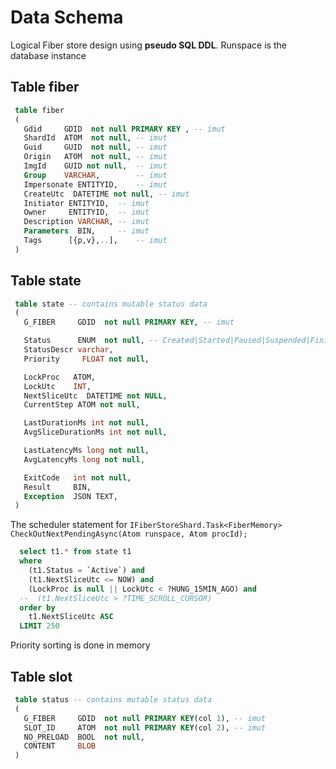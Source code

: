 ﻿# Data Schema

Logical Fiber store design using **pseudo SQL DDL**.
Runspace is the database instance

## Table fiber

```sql
 table fiber
 (
   Gdid     GDID  not null PRIMARY KEY , -- imut
   ShardId  ATOM  not null, -- imut
   Guid     GUID  not null, -- imut
   Origin   ATOM  not null, -- imut
   ImgId    GUID not null,  -- imut
   Group    VARCHAR,        -- imut
   Impersonate ENTITYID,    -- imut
   CreateUtc  DATETIME not null, -- imut
   Initiator ENTITYID,  -- imut
   Owner     ENTITYID,  -- imut
   Description VARCHAR, -- imut
   Parameters  BIN,     -- imut
   Tags      [{p,v},..],    -- imut
 )
```

## Table state
```sql
 table state -- contains mutable status data
 (
   G_FIBER     GDID  not null PRIMARY KEY, -- imut

   Status      ENUM  not null, -- Created|Started|Paused|Suspended|Finished|Crashed|Aborted
   StatusDescr varchar,
   Priority     FLOAT not null,

   LockProc   ATOM,
   LockUtc    INT,
   NextSliceUtc  DATETIME not NULL,
   CurrentStep ATOM not null,

   LastDurationMs int not null,
   AvgSliceDurationMs int not null,

   LastLatencyMs long not null,
   AvgLatencyMs long not null,

   ExitCode   int not null,
   Result     BIN,
   Exception  JSON TEXT,
 )
```

The scheduler statement for `IFiberStoreShard.Task<FiberMemory> CheckOutNextPendingAsync(Atom runspace, Atom procId);`
```sql
  select t1.* from state t1
  where
    (t1.Status = `Active`) and
    (t1.NextSliceUtc <= NOW) and
    (LockProc is null || LockUtc < ?HUNG_15MIN_AGO) and
  --  (t1.NextSliceUtc > ?TIME_SCROLL_CURSOR)
  order by
    t1.NextSliceUtc ASC
  LIMIT 250
```
Priority sorting is done in memory



## Table slot
```sql
 table status -- contains mutable status data
 (
   G_FIBER     GDID  not null PRIMARY KEY(col 1), -- imut
   SLOT_ID     ATOM  not null PRIMARY KEY(col 2), -- imut
   NO_PRELOAD  BOOL  not null,
   CONTENT     BLOB
 )
```



